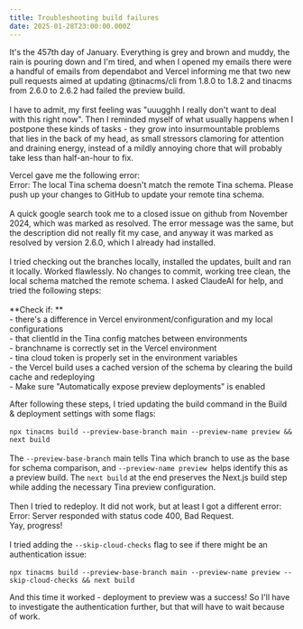 ```yaml
---
title: Troubleshooting build failures
date: 2025-01-28T23:00:00.000Z
---
```


It's the 457th day of January. Everything is grey and brown and muddy, the rain is pouring down and I'm tired, and when I opened my emails there were a handful of emails from dependabot and Vercel informing me that two new pull requests aimed at updating @tinacms/cli from 1.8.0 to 1.8.2 and tinacms from 2.6.0 to 2.6.2 had failed the preview build. \
\
I have to admit, my first feeling was "uuugghh I really don't want to deal with this right now". Then I reminded myself of what usually happens when I postpone these kinds of tasks - they grow into insurmountable problems that lies in the back of my head, as small stressors clamoring for attention and draining energy, instead of a mildly annoying chore that will probably take less than half-an-hour to fix. 

Vercel gave me the following error: \
Error: The local Tina schema doesn't match the remote Tina schema. Please push up your changes to GitHub to update your remote tina schema.\
\
A quick google search took me to a closed issue on github from November 2024, which was marked as resolved. The error message was the same, but the description did not really fit my case, and anyway it was marked as resolved by version 2.6.0, which I already had installed. \
\
I tried checking out the branches locally, installed the updates, built and ran it locally. Worked flawlessly. No changes to commit, working tree clean, the local schema matched the remote schema. I asked ClaudeAI for help, and tried the following steps: \
\
**Check if: **\
\- there's a difference in Vercel environment/configuration and my local configurations\
\- that clientId in the Tina config matches between environments\
\- branchname is correctly set in the Vercel environment\
\- tina cloud token is properly set in the environment variables\
\- the Vercel build uses a cached version of the schema by clearing the build cache and redeploying\
\- Make sure "Automatically expose preview deployments" is enabled

After following these steps, I tried updating the build command in the Build & deployment settings with some flags: \
\
`npx tinacms build --preview-base-branch main --preview-name preview && next build`\
\
The `--preview-base-branch` main tells Tina which branch to use as the base for schema comparison, and `--preview-name preview `helps identify this as a preview build. The `next build` at the end preserves the Next.js build step while adding the necessary Tina preview configuration.\
\
Then I tried to redeploy. It did not work, but at least I got a different error: Error: Server responded with status code 400, Bad Request.\
Yay, progress! \
\
I tried adding the `--skip-cloud-checks` flag to see if there might be an authentication issue: \
\
`npx tinacms build --preview-base-branch main --preview-name preview --skip-cloud-checks && next build`

And this time it worked - deployment to preview was a success! So I'll have to investigate the authentication further, but that will have to wait because of work. 
